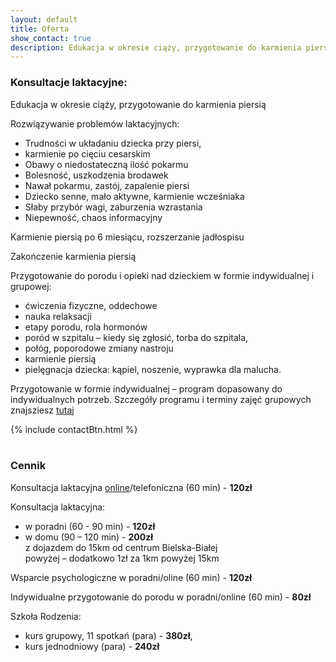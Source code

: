 ```yaml
---
layout: default
title: Oferta
show_contact: true
description: Edukacja w okresie ciąży, przygotowanie do karmienia piersią. Rozwiązywanie problemów laktacyjnych. Przygotowanie do porodu.
---
```

### Konsultacje laktacyjne:

Edukacja w okresie ciąży, przygotowanie do karmienia piersią

Rozwiązywanie problemów laktacyjnych:

- Trudności w układaniu dziecka przy piersi, 
- karmienie po cięciu cesarskim 
- Obawy o niedostateczną ilość pokarmu
- Bolesność, uszkodzenia brodawek
- Nawał pokarmu, zastój, zapalenie piersi 
- Dziecko senne, mało aktywne, karmienie wcześniaka
- Słaby przybór wagi, zaburzenia wzrastania
- Niepewność, chaos informacyjny

Karmienie piersią po 6 miesiącu, rozszerzanie jadłospisu

Zakończenie karmienia piersią

Przygotowanie do porodu i opieki  nad dzieckiem w formie indywidualnej i grupowej: 
- ćwiczenia fizyczne, oddechowe
- nauka relaksacji
- etapy porodu, rola hormonów
- poród w szpitalu – kiedy się zgłosić, torba do szpitala,
- połóg, poporodowe zmiany nastroju
- karmienie piersią
- pielęgnacja dziecka: kąpiel, noszenie, wyprawka dla malucha. 

Przygotowanie w formie indywidualnej – program dopasowany do indywidualnych potrzeb. 
Szczegóły programu i terminy zajęć grupowych znajsziesz [tutaj](https://www.szkolarodzenia.bielsko.eu/szkola_rodzenia_bialko_biala.html)

{% include contactBtn.html %}
<br>
<br>

### Cennik

Konsultacja laktacyjna [online](/porady/2020/03/24/konsultacja-laktacyjna-online/)/telefoniczna (60 min) - **120zł**

Konsultacja laktacyjna:
- w poradni (60 - 90 min) - **120zł**
- w domu (90 – 120 min) - **200zł** <br> 
z dojazdem do 15km od centrum Bielska-Białej<br>
powyżej – dodatkowo 1zł za 1km powyżej 15km

Wsparcie psychologiczne w poradni/oline (60 min) - **120zł**

Indywidualne przygotowanie do porodu w poradni/online (60 min) - **80zł**

Szkoła Rodzenia:<br>
- kurs grupowy, 11 spotkań (para) - **380zł**, 
- kurs jednodniowy (para) - **240zł**
